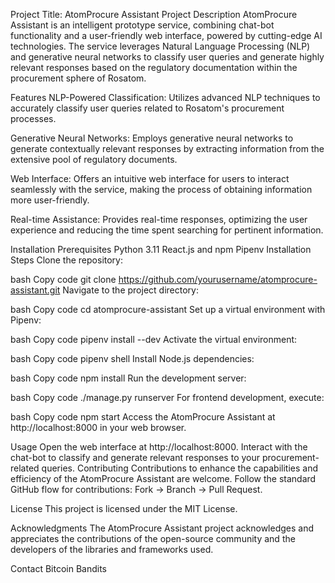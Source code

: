 Project Title: AtomProcure Assistant
Project Description
AtomProcure Assistant is an intelligent prototype service, combining chat-bot functionality and a user-friendly web interface, powered by cutting-edge AI technologies. The service leverages Natural Language Processing (NLP) and generative neural networks to classify user queries and generate highly relevant responses based on the regulatory documentation within the procurement sphere of Rosatom.

Features
NLP-Powered Classification: Utilizes advanced NLP techniques to accurately classify user queries related to Rosatom's procurement processes.

Generative Neural Networks: Employs generative neural networks to generate contextually relevant responses by extracting information from the extensive pool of regulatory documents.

Web Interface: Offers an intuitive web interface for users to interact seamlessly with the service, making the process of obtaining information more user-friendly.

Real-time Assistance: Provides real-time responses, optimizing the user experience and reducing the time spent searching for pertinent information.

Installation
Prerequisites
Python 3.11
React.js and npm
Pipenv
Installation Steps
Clone the repository:

bash
Copy code
git clone https://github.com/yourusername/atomprocure-assistant.git
Navigate to the project directory:

bash
Copy code
cd atomprocure-assistant
Set up a virtual environment with Pipenv:

bash
Copy code
pipenv install --dev
Activate the virtual environment:

bash
Copy code
pipenv shell
Install Node.js dependencies:

bash
Copy code
npm install
Run the development server:

bash
Copy code
./manage.py runserver
For frontend development, execute:

bash
Copy code
npm start
Access the AtomProcure Assistant at http://localhost:8000 in your web browser.

Usage
Open the web interface at http://localhost:8000.
Interact with the chat-bot to classify and generate relevant responses to your procurement-related queries.
Contributing
Contributions to enhance the capabilities and efficiency of the AtomProcure Assistant are welcome. Follow the standard GitHub flow for contributions: Fork -> Branch -> Pull Request.

License
This project is licensed under the MIT License.

Acknowledgments
The AtomProcure Assistant project acknowledges and appreciates the contributions of the open-source community and the developers of the libraries and frameworks used.

Contact
Bitcoin Bandits